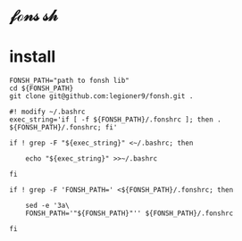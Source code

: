 
# $\mathscr{fons\ sh }$

# install

    FONSH_PATH="path to fonsh lib"
    cd ${FONSH_PATH}
    git clone git@github.com:legioner9/fonsh.git .

    #! modify ~/.bashrc
    exec_string='if [ -f ${FONSH_PATH}/.fonshrc ]; then . ${FONSH_PATH}/.fonshrc; fi'

    if ! grep -F "${exec_string}" <~/.bashrc; then

        echo "${exec_string}" >>~/.bashrc

    fi

    if ! grep -F 'FONSH_PATH=' <${FONSH_PATH}/.fonshrc; then

        sed -e '3a\
        FONSH_PATH='"${FONSH_PATH}"'' ${FONSH_PATH}/.fonshrc

    fi